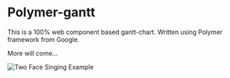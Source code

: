 Polymer-gantt
=============

This is a 100% web component based gantt-chart. Written using Polymer framework from Google.

More will come...

![Two Face Singing Example](http://cl.ly/image/0N1X342c2c3Z/gantt.jpg)


